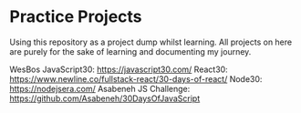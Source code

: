 # Practice Projects

Using this repository as a project dump whilst learning. All projects on here are purely for the sake of learning and documenting my journey.

WesBos JavaScript30: https://javascript30.com/
React30: https://www.newline.co/fullstack-react/30-days-of-react/
Node30: https://nodejsera.com/
Asabeneh JS Challenge: https://github.com/Asabeneh/30DaysOfJavaScript  
